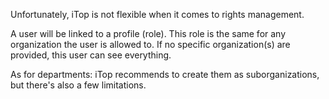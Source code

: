 Unfortunately, iTop is not flexible when it comes to rights management.

A user will be linked to a profile (role). This role is the same for any organization the user is allowed to. If no specific organization(s) are provided, this user can see everything.

As for departments: iTop recommends to create them as suborganizations, but there's also a few limitations.


